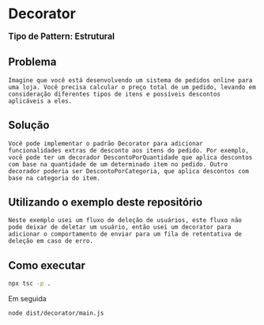 # Decorator
<b style="font-size: larger;">Tipo de Pattern: Estrutural</b>

## Problema
    Imagine que você está desenvolvendo um sistema de pedidos online para uma loja. Você precisa calcular o preço total de um pedido, levando em consideração diferentes tipos de itens e possíveis descontos aplicáveis a eles.

## Solução
    Você pode implementar o padrão Decorator para adicionar funcionalidades extras de desconto aos itens do pedido. Por exemplo, você pode ter um decorador DescontoPorQuantidade que aplica descontos com base na quantidade de um determinado item no pedido. Outro decorador poderia ser DescontoPorCategoria, que aplica descontos com base na categoria do item.

## Utilizando o exemplo deste repositório
    Neste exemplo usei um fluxo de deleção de usuários, este fluxo não pode deixar de deletar um usuário, então usei um decorator para adicionar o comportamento de enviar para um fila de retentativa de deleção em caso de erro.

## Como executar
```bash
npx tsc -p .
```
Em seguida
```bash
node dist/decorator/main.js
```